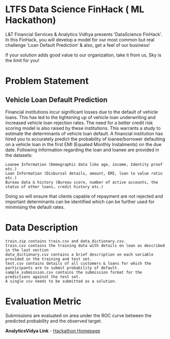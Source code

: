 # LTFS Data Science FinHack ( ML Hackathon)
L&T Financial Services & Analytics Vidhya presents ‘DataScience FinHack’.
In this FinHack, you will develop a model for our most common but real challenge ‘Loan Default Prediction’ & also, get a feel of our business!

If your solution adds good value to our organization, take it from us, Sky is the limit for you!

# Problem Statement
## Vehicle Loan Default Prediction
Financial institutions incur significant losses due to the default of vehicle loans. This has led to the tightening up of vehicle loan underwriting and increased vehicle loan rejection rates. The need for a better credit risk scoring model is also raised by these institutions. This warrants a study to estimate the determinants of vehicle loan default. A financial institution has hired you to accurately predict the probability of loanee/borrower defaulting on a vehicle loan in the first EMI (Equated Monthly Instalments) on the due date. Following Information regarding the loan and loanee are provided in the datasets:

	Loanee Information (Demographic data like age, income, Identity proof etc.)
	Loan Information (Disbursal details, amount, EMI, loan to value ratio etc.)
	Bureau data & history (Bureau score, number of active accounts, the status of other loans, credit history etc.)
	
Doing so will ensure that clients capable of repayment are not rejected and important determinants can be identified which can be further used for minimising the default rates.

# Data Description
	train.zip contains train.csv and data_dictionary.csv.
	train.csv contains the training data with details on loan as described in the last section
	data_dictionary.csv contains a brief description on each variable provided in the training and test set.
	test.csv contains details of all customers & loans for which the participants are to submit probability of default.
	sample_submission.csv contains the submission format for the predictions against the test set.
	A single csv needs to be submitted as a solution.
	
# Evaluation Metric
Submissions are evaluated on area under the ROC curve between the predicted probability and the observed target.


**AnalyticsVidya Link** - [Hackathon Homepage](https://datahack.analyticsvidhya.com/contest/ltfs-datascience-finhack-an-online-hackathon/)
